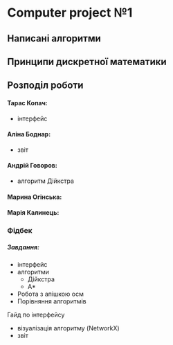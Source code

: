 # Computer project №1 

## Написані алгоритми

## Принципи дискретної математики

## Розподіл роботи

#### Тарас Копач:
* інтерфейс
#### Аліна Боднар:
* звіт
#### Андрій Говоров:
* алгоритм Дійкстра
#### Марина Огінська:
#### Марія Калинець:


### Фідбек 


##### Завдання:
* інтерфейс
* алгоритми
    - Дійкстра
    - А*
* Робота з апішкою осм
* Порівняння алгоритмів

 Гайд по інтерфейсу
* візуалізація алгоритму (NetworkX)
* звіт
